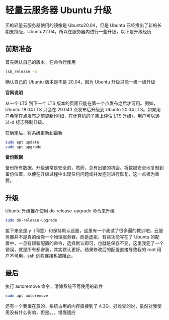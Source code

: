 # 轻量云服务器 Ubuntu 升级

买的轻量云服务器使用的镜像是 Ubuntu20.04，但是 Ubuntu 已经推出了新的长期支持版，Ubuntu22.04，所以在服务器内进行一些升级，以下是升级经历

## 前期准备

首先确认自己的版本，在命令行使用

```sh
lsb_release -a
```

确认自己的 Ubuntu 版本是不是 20.04，因为 Ubuntu 升级只能一级一级升级

**官网说明**

从一个 LTS 到下一个 LTS 版本的页面只能在第一个点发布之后才可用。例如，Ubuntu 18.04 LTS 只会在 20.04.1 点发布后升级到 Ubuntu 20.04 LTS。如果用户希望在点发布之前更新(例如，在计算机的子集上评估 LTS 升级)，用户可以通过-d 标志强制升级。

在确定后，将系统更新到最新

```sh
sudo apt update
sudo apt upgrade
```

**备份数据**

备份所有数据。升级通常是安全的，然而，总有出错的机会。将数据安全地复制到备份位置，以便在升级过程中出现任何问题或并发症时进行恢复，这一点极为重要。

## 升级

Ubuntu 升级推荐使用 do-release-upgrade 命令来升级

```sh
sudo do-release-upgrade
```

接下来全是 y（同意）和保持默认设置，这里有一个我试了很多遍的教训吧，云服务器并不是真的给你一个物理服务器，而是虚拟，有些功能写在了 Ubuntu 的配置中，一旦有跟新配置的命令，选择默认即可，也就是保存不变，这里我犯了一个错误，就是所有都安装，其实默认更好。结果修改后的配置直接导致我的 root 用户不可用，ssh 远程连接也被阻止。

## 最后

执行 autoremove 命令，清除系统不再使用的软件

```sh
sudo apt autoremove
```

还有一个我很在意的，系统占用的内存直接到了 4.3G，好难受的说，虽然对我使用没有什么影响，但是。。。慢慢适应
